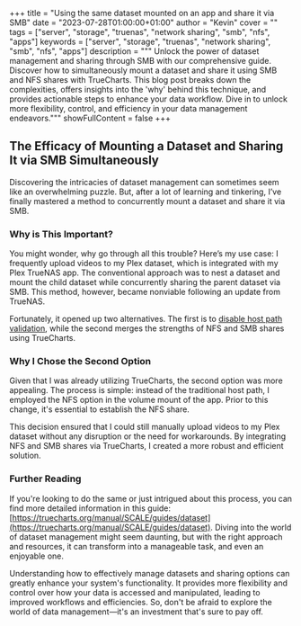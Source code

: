 +++
title = "Using the same dataset mounted on an app and share it via SMB"
date = "2023-07-28T01:00:00+01:00"
author = "Kevin"
cover = ""
tags = ["server", "storage", "truenas", "network sharing", "smb", "nfs", "apps"]
keywords = ["server", "storage", "truenas", "network sharing", "smb", "nfs", "apps"]
description = """
Unlock the power of dataset management and sharing through SMB with our comprehensive guide. Discover how to simultaneously mount a dataset and share it using SMB and NFS shares with TrueCharts. This blog post breaks down the complexities, offers insights into the 'why' behind this technique, and provides actionable steps to enhance your data workflow. Dive in to unlock more flexibility, control, and efficiency in your data management endeavors."""
showFullContent = false
+++

## The Efficacy of Mounting a Dataset and Sharing It via SMB Simultaneously

Discovering the intricacies of dataset management can sometimes seem like an overwhelming puzzle. But, after a lot of learning and tinkering, I’ve finally mastered a method to concurrently mount a dataset and share it via SMB.

### Why is This Important?

You might wonder, why go through all this trouble? Here’s my use case: I frequently upload videos to my Plex dataset, which is integrated with my Plex TrueNAS app. The conventional approach was to nest a dataset and mount the child dataset while concurrently sharing the parent dataset via SMB. This method, however, became nonviable following an update from TrueNAS.

Fortunately, it opened up two alternatives. The first is to [disable host path validation](/scale/scaletutorials/apps/appadvancedsettings/configuring-host-path-safety-checks/#using-shared-host-paths-with-safety-checks-disabled), while the second merges the strengths of NFS and SMB shares using TrueCharts.

### Why I Chose the Second Option

Given that I was already utilizing TrueCharts, the second option was more appealing. The process is simple: instead of the traditional host path, I employed the NFS option in the volume mount of the app. Prior to this change, it's essential to establish the NFS share.

This decision ensured that I could still manually upload videos to my Plex dataset without any disruption or the need for workarounds. By integrating NFS and SMB shares via TrueCharts, I created a more robust and efficient solution.

### Further Reading

If you're looking to do the same or just intrigued about this process, you can find more detailed information in this guide: [https://truecharts.org/manual/SCALE/guides/dataset](https://truecharts.org/manual/SCALE/guides/dataset). Diving into the world of dataset management might seem daunting, but with the right approach and resources, it can transform into a manageable task, and even an enjoyable one.

Understanding how to effectively manage datasets and sharing options can greatly enhance your system's functionality. It provides more flexibility and control over how your data is accessed and manipulated, leading to improved workflows and efficiencies. So, don't be afraid to explore the world of data management—it's an investment that's sure to pay off.
